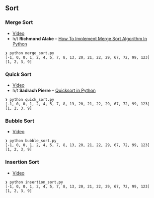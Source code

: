 ## Sort

### Merge Sort 

* [Video](https://youtu.be/4VqmGXwpLqc)
* h/t **Richmond Alake** – [How To Implement Merge Sort Algorithm In Python](https://towardsdatascience.com/how-to-implement-merge-sort-algorithm-in-python-4662a89ae48c)

```
❯ python merge_sort.py
[-1, 0, 0, 1, 2, 4, 5, 7, 8, 13, 20, 21, 22, 29, 67, 72, 99, 123]
[1, 2, 3, 9]
```

### Quick Sort 

* [Video](https://youtu.be/Hoixgm4-P4M)
* h/t **Sadrach Pierre** – [Quicksort in Python](https://towardsdatascience.com/quicksort-in-python-dbefa7dcf9cc)

```
❯ python quick_sort.py
[-1, 0, 0, 1, 2, 4, 5, 7, 8, 13, 20, 21, 22, 29, 67, 72, 99, 123]
[1, 2, 3, 9]
```

### Bubble Sort 

* [Video](https://youtu.be/xli_FI7CuzA)

```
❯ python bubble_sort.py
[-1, 0, 0, 1, 2, 4, 5, 7, 8, 13, 20, 21, 22, 29, 67, 72, 99, 123]
[1, 2, 3, 9]
```

### Insertion Sort 

* [Video](https://youtu.be/JU767SDMDvA)

```
❯ python insertion_sort.py 
[-1, 0, 0, 1, 2, 4, 5, 7, 8, 13, 20, 21, 22, 29, 67, 72, 99, 123]
[1, 2, 3, 9]
```